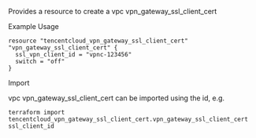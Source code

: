 Provides a resource to create a vpc vpn_gateway_ssl_client_cert

Example Usage

```hcl
resource "tencentcloud_vpn_gateway_ssl_client_cert" "vpn_gateway_ssl_client_cert" {
  ssl_vpn_client_id = "vpnc-123456"
  switch = "off"
}
```

Import

vpc vpn_gateway_ssl_client_cert can be imported using the id, e.g.

```
terraform import tencentcloud_vpn_gateway_ssl_client_cert.vpn_gateway_ssl_client_cert ssl_client_id
```
